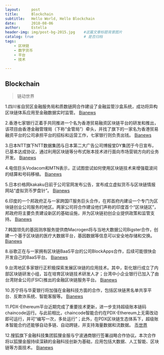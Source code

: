 ```yaml
---
layout:     post
title:      Blockchain
subtitle:   Hello World, Hello Blockchain
date:       2018-08-06 
author:     Estella 
header-img: img/post-bg-2015.jpg 	#这篇文章标题背景图片
catalog: true 						# 是否归档
tags:
    - 区块链
    - 数字货币
    - 平台
    - 技术
    
---
```


## Blockchain
>链动世界

1.四川省自贸区金融服务局和质数链网合作建设了金融监管沙盒系统，成功将异构区块链体系应用至金融数据实时监管。 [Bianews](http://www.bianews.com/news/flash?id=17892)

2.香港七家银行正着手共同推进一个名为香港贸易融资区块链平台的研发和推出，该项目由香港金融管理局（下称“金管局”）牵头，并找了旗下的一家名为香港贸易融资平台的公司承担平台的招标和运营工作，七家银行则负责出钱。 [Bianews](http://www.bianews.com/news/flash?id=17891)

3.日本NTT旗下NTT数据集团与日本第二大广告公司博报堂DY集团于今日宣布，已基本达成协议，通过利用区块链等分布式账本技术进行面向市场营销方向的业务开发。 [Bianews](http://www.bianews.com/news/flash?id=17887)

4.电信巨头Vodacom和MTN表示，正试图尝试如何使用区块链技术来增强载波间的结算和号码移植。 [Bianews](http://www.bianews.com/news/flash?id=17886)

5.日本价格网kakaku日前于公司官网发布公告，宣布成立虚拟货币与区块链情报网站“虚拟货币罗盘针”。 [Bianews](http://www.bianews.com/news/flash?id=17885)

6.印度的一个邦政府正与一家跨国IT服务巨头合作，在邦首府内建设一个专门为区块链创业公司服务的地区。两家公司将合作建设他们声称的印度首个“区块链区”，邦政府将主要负责建设新区的基础设施，并为区块链初创企业提供政策和监管支持。 [Bianews](http://www.bianews.com/news/flash?id=17884)

7.韩国领先的基因测序服务提供商Macrogen将与当地大数据公司Bigster合作，创建一个基于区块链的医疗大数据平台，基因数据等信息可以安全地存储和交换。 [Bianews](http://www.bianews.com/news/flash?id=17870)

8.谷歌正在与一家拥有区块链BaaS平台的公司BlockApps合作，后续可能很快会开发自己的BaaS平台。 [Bianews](http://www.bianews.com/news/flash?id=17869)

9.台湾地区多家银行正积极探索发展区块链的应用技术。其中，彰化银行成立了内部区块链研发小组，旨在培育区块链技术研发人才；台湾中小企业银行已加入了由台湾财金公司(FSIC)推出的金融区块链服务平台。 [Bianews](http://www.bianews.com/news/flash?id=17866)

10.苏宁将与华夏银行将加强在金融科技方面的合作，包括区块链黑名单共享平台、反欺诈系统、智能客服等。 [Bianews](http://www.bianews.com/news/flash?id=17862)

11.PDX-Ethereum平台近期完成了重要技术更新，进一步支持超级账本链码chaincode运行。与此前相比，chaincode智能合约在PDX-Ethereum上无需改动即可运行，并可“编写一次，多处运行”；此外，在PDX区块链生态体系下，超级账本智能合约还能够自动多链、自动跨链，并支持海量数据和流数据。 [币世界](http://www.bishijie.com/kuaixun_87542)

12.搜狐旗下金融科技集团狐狸金服与宁波通商银行签署战略合作协议。本次合作将以狐狸金服持续深耕的金融科技创新为基础，应用包括大数据、人工智能、区块链等方面技术。 [Bianews](http://www.bianews.com/news/flash?id=17797)
